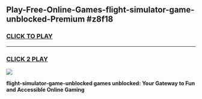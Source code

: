 
## Play-Free-Online-Games-flight-simulator-game-unblocked-Premium #z8f18
<h3>
<a href="https://premium.freeplayer.one?title=flight-simulator-game-unblocked&ref=8M">CLICK TO PLAY</a></h3>
<hr>

<h3>
<a href="https://premium.freeplayer.one?title=flight-simulator-game-unblocked&ref=8M">CLICK 2 PLAY</a>
  
</h3>

<a href="https://premium.freeplayer.one?title=flight-simulator-game-unblocked&ref=8M"><img src="https://clearcache.store/games.png"></a>


**flight-simulator-game-unblocked games unblocked: Your Gateway to Fun and Accessible Online Gaming**

